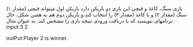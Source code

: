 بازی سنگ، کاغذ و قیچی
این بازی دو بازیکن دارد بازیکن اول میتواند قیچی (مقدار ۱) سنگ (مقدار ۲) و
یا کاغذ (مقدار ۳) را انتخاب کند و بازیکن دوم هم به همین شکل، حال برنامهای بنویسید که با
دریافت ورودی نتیجه بازی را مشخص کند. به عنوان مثال:
input:3 
      2

outPut:Player 2 is winner.
